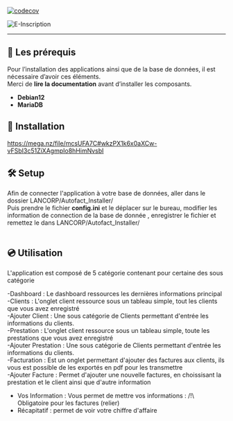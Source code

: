 [![codecov](https://cdn.prod.website-files.com/5e0f1144930a8bc8aace526c/65dd9eb5aaca434fac4f1c31_Coverage-83%2525-yellow.svg)]()

![E-Inscription](https://media-hosting.imagekit.io//22a2b80c8c8e47cf/image%20(2).png?Expires=1836916609&Key-Pair-Id=K2ZIVPTIP2VGHC&Signature=dIooaW6GajeSfJA437fSLZMbvGONJqK1qRT5Bs1JUHHI5tgxzFsrNAr6xBm7tlMzDBWzLXskSmtYBwCEnHAuqQeyAy4pmU9eUvZe7xqFHM81H~Gw-jjXmpADOB2uFWmSgSE4upqZ5TBsY8dkA2C0l5Kc9a7J0coQUUzltsEG7EklgNz2uR8d0l0XNzWdol4mMiDFzTTry9QwOEeAs0OziYwYVP3e~lzBS1XlF0oy~y7DK0JJnUJKj-pAm6mKvm4BoOoue2iLkJc~l9gwHLHkWIWKREDTLjnaYUXfkqvRNnURxs9-NmUl8t6X5eqqDFBKTd7kT59A2LOX5nAo3PLFlw__)

---

## 📌 Les prérequis

Pour l’installation des applications ainsi que de la base de données, il est nécessaire d’avoir ces éléments.  
Merci de **lire la documentation** avant d’installer les composants.

- **Debian12**
- **MariaDB**

## 📃​ Installation 

[https://mega.nz/file/mcsUFA7C#wkzPX1k6x0aXCw-vFSbI3c51ZiXAgmpIo8hHimNvsbI
](https://mega.nz/folder/fIlU2ZRL#Ar8aDbbu_tlTB5CuJ39tPA)
## 🛠️ Setup

Afin de connecter l'application à votre base de données, aller dans le dossier LANCORP/Autofact_Installer/ <br>
Puis prendre le fichier **config.ini** et le déplacer sur le bureau, modifier les information de connection de la base de donnée , enregistrer le fichier et remettez le dans  LANCORP/Autofact_Installer/<br><br>

## 💿 Utilisation <br>

L'application est composé de 5 catégorie contenant pour certaine des sous catégorie<br>

-Dashboard : Le dashboard ressources les dernières informations principal <br>
-Clients : L'onglet client ressource sous un tableau simple, tout les clients que vous avez enregistré<br>
          -Ajouter Client : Une sous catégorie de Clients permettant d'entrée les informations du clients.<br>
-Prestation : L'onglet client ressource sous un tableau simple, toute les prestations que vous avez enregistré<br>
          -Ajouter Prestation : Une sous catégorie de Clients permettant d'entrée les informations du clients.<br>
-Facturation : Est un onglet permettant d'ajouter des factures aux clients, ils vous est possible de les exportés en pdf pour les transmettre<br>
          -Ajouter Facture : Permet d'ajouter une nouvelle factures, en choissisant la prestation et le client ainsi que d'autre information<br>
- Vos Information : Vous permet de mettre vos informations : /!\ Obligatoire pour les factures (relier)<br>
- Récapitatif : permet de voir votre chiffre d'affaire<br>

